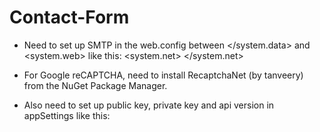 # Contact-Form
- Need to set up SMTP in the web.config between </system.data> and <system.web>
like this:
<system.net>
    <mailSettings>
      <smtp from="noreply@youremail.co.nz">
        <network host="smtp.sendgrid.net" userName="yoursmtpusername@email.com" password="yousmtppassword" />
      </smtp>
    </mailSettings>
  </system.net>
 
 - For Google reCAPTCHA, need to install RecaptchaNet (by tanveery) from the NuGet Package Manager. 
 
 - Also need to set up public key, private key and api version in appSettings
 like this:
 <appSettings>
    <add key="recaptchaPublicKey" value="6LfTZkIUAAAAAFJhgq2IDbbhTjz7XXay4cJNWx8z" />
    <add key="recaptchaPrivateKey" value="6LfTZkIUAAAAAOvfGsZJHQ1aAzxeM4zRb_ScL8WT" />
    <add key="recaptchaApiVersion" value="2" />
 </appSettings>

